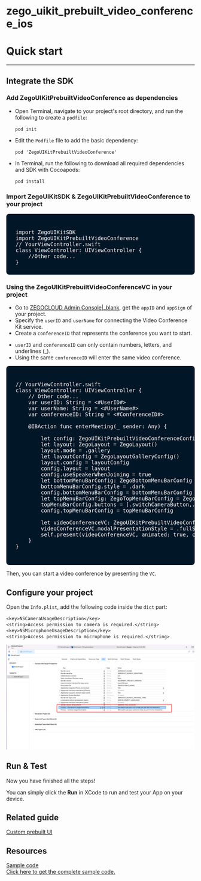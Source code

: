 # zego_uikit_prebuilt_video_conference_ios
# Quick start

- - -

## Integrate the SDK

### Add ZegoUIKitPrebuiltVideoConference as dependencies
- Open Terminal, navigate to your project's root directory, and run the following to create a `podfile`: 
    ```
    pod init
    ```
- Edit the `Podfile` file to add the basic dependency:
    ```
    pod 'ZegoUIKitPrebuiltVideoConference'
    ```
- In Terminal, run the following to download all required dependencies and SDK with Cocoapods:
    ```
    pod install
    ```

### Import ZegoUIKitSDK & ZegoUIKitPrebuiltVideoConference to your project

<pre style="background-color: #011627; border-radius: 8px; padding: 25px; color: white"><div>
import ZegoUIKitSDK
import ZegoUIKitPrebuiltVideoConference
// YourViewController.swift
class ViewController: UIViewController {
    //Other code...
}
</div></pre>

### Using the ZegoUIKitPrebuiltVideoConferenceVC in your project

- Go to [ZEGOCLOUD Admin Console\|_blank](https://console.zegocloud.com/), get the `appID` and `appSign` of your project.
- Specify the `userID` and `userName` for connecting the Video Conference Kit service. 
- Create a `conferenceID` that represents the conference you want to start. 

<div class="mk-hint">

- `userID` and `conferenceID` can only contain numbers, letters, and underlines (_). 
- Using the same `conferenceID` will enter the same video conference.
</div>

<pre style="background-color: #011627; border-radius: 8px; padding: 25px; color: white"><div>
// YourViewController.swift
class ViewController: UIViewController {
    // Other code...
    var userID: String = <#UserID#>
    var userName: String = <#UserName#>
    var conferenceID: String = <#ConferenceID#>

    @IBAction func enterMeeting(_ sender: Any) {
        
        let config: ZegoUIKitPrebuiltVideoConferenceConfig = ZegoUIKitPrebuiltVideoConferenceConfig()
        let layout: ZegoLayout = ZegoLayout()
        layout.mode = .gallery
        let layoutConfig = ZegoLayoutGalleryConfig()
        layout.config = layoutConfig
        config.layout = layout
        config.useSpeakerWhenJoining = true
        let bottomMenuBarConfig: ZegoBottomMenuBarConfig = ZegoBottomMenuBarConfig()
        bottomMenuBarConfig.style = .dark
        config.bottomMenuBarConfig = bottomMenuBarConfig
        let topMenuBarConfig: ZegoTopMenuBarConfig = ZegoTopMenuBarConfig()
        topMenuBarConfig.buttons = [.switchCameraButton,.showMemberListButton]
        config.topMenuBarConfig = topMenuBarConfig
    
        let videoConferenceVC: ZegoUIKitPrebuiltVideoConferenceVC = ZegoUIKitPrebuiltVideoConferenceVC.init(appID, appSign: appSign, userID: userID, userName: userName, conferenceID: conferenceID, config: config)
        videoConferenceVC.modalPresentationStyle = .fullScreen
        self.present(videoConferenceVC, animated: true, completion: nil)
    }
}

</div></pre>

Then, you can start a video conference by presenting the `VC`.


## Configure your project


Open the `Info.plist`, add the following code inside the `dict` part:

```plist
<key>NSCameraUsageDescription</key>
<string>Access permission to camera is required.</string>
<key>NSMicrophoneUsageDescription</key>
<string>Access permission to microphone is required.</string>
```

<img src="images/add_mic_camera_permissions.png" alt="add_mic_camera_permissions" style="zoom:50%;" />



## Run & Test

Now you have finished all the steps!

You can simply click the **Run** in XCode to run and test your App on your device.



## Related guide

[Custom prebuilt UI](!VideoConferenceKit_Custom_prebuiltUI)

## Resources

<div class="md-grid-list-box">
  <a href="https://github.com/ZEGOCLOUD/zego_uikit_prebuilt_video_conference_example_ios" class="md-grid-item" target="_blank">
    <div class="grid-title">Sample code</div>
    <div class="grid-desc">Click here to get the complete sample code.</div>
  </a>
</div>
